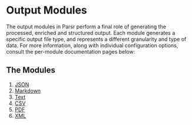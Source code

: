 # Output Modules

The output modules in Parsr perform a final role of generating the processed, enriched and structured output.
Each module generates a specific output file type, and represents a different granularity and type of data.
For more information, along with individual configuration options, consult the per-module documentation pages below:

## The Modules

1. [JSON](json/README.md)
2. [Markdown](markdown/README.md)
3. [Text](text/README.md)
4. [CSV](csv/README.md)
5. [PDF](pdf/README.md)
6. [XML](xml/README.md)
